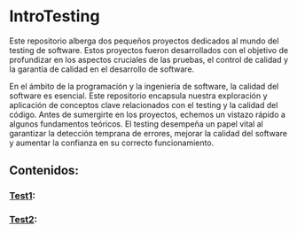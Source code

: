 # IntroTesting
Este repositorio alberga dos pequeños proyectos dedicados al mundo del testing de software. Estos proyectos fueron desarrollados con el objetivo de profundizar en los aspectos cruciales de las pruebas, el control de calidad y la garantía de calidad en el desarrollo de software.


En el ámbito de la programación y la ingeniería de software, la calidad del software es esencial. Este repositorio encapsula nuestra exploración y aplicación de conceptos clave relacionados con el testing y la calidad del código. Antes de sumergirte en los proyectos, echemos un vistazo rápido a algunos fundamentos teóricos.
El testing desempeña un papel vital al garantizar la detección temprana de errores, mejorar la calidad del software y aumentar la confianza en su correcto funcionamiento.

## Contenidos:
### [Test1](https://github.com/oscarjuly23/IntroTesting/blob/main/oscar.julian_test.cpp):

### [Test2](https://github.com/oscarjuly23/IntroTesting/tree/main/Test2):
